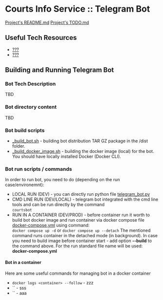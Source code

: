 # Courts Info Service :: Telegram Bot

[Project's README.md](../README.md)
[Project's TODO.md](../TODO.md)

## Useful Tech Resources

- [???](???)
- [???](???)

## Building and Running Telegram Bot

### Bot Tech Description

TBD

### Bot directory content

TBD

### Bot build scripts

- [_build_bot.sh](_build_bot.sh) - building bot distribution TAR GZ package in the /dist folder.
- [_build_docker_image.sh](_build_docker_image.sh) - building the docker image (local) for the bot. You should have locally installed Docker (Docker CLI).

### Bot run scripts / commands

In order to run bot, you need to do (depending on the run case/environemnt):

- LOCAL RUN (DEV) - you can directly run python file [telegram_bot.py](src/courts/bot/telegram_bot.py)
- CMD LINE RUN (DEV/LOCAL) - telegram bot integrated with the cmd line tools and can be run directly by the command  
  `courtsbot`
- RUN IN A CONTAINER (DEV/PROD) - before container run it worth to build bot docker image and run container via docker compose file [docker-compose.yml](docker-compose.yml) using command:  
  `docker compose up -d` or `docker compose up --detach`
  The mentioned command runs container in the detached mode (in background). In case you need to build image before container start - add option **--build** to the command above. For the run standard file name will be used: **docker-compose.yml**

#### Bot in a container

Here are some useful commands for managing bot in a docker container

- `docker logs <container> --follow` - zzz
- `` - sss
- `` - aaa
